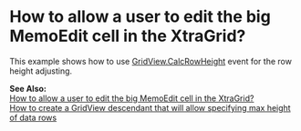 # How to allow a user to edit the big MemoEdit cell in the XtraGrid?


<p>This example shows how to use <a href="//">GridView.CalcRowHeight</a> event for the row height adjusting.</p><p><strong>See Also:</strong><br />
<a href="https://www.devexpress.com/Support/Center/p/AK9169">How to allow a user to edit the big MemoEdit cell in the XtraGrid?</a><br />
<a href="https://www.devexpress.com/Support/Center/p/E2001">How to create a GridView descendant that will allow specifying max height of data rows</a></p>

<br/>



